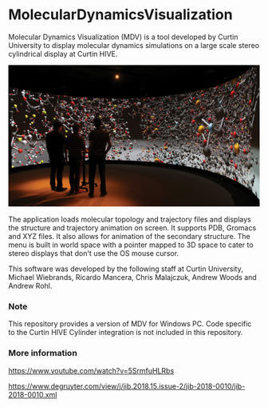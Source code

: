 # MolecularDynamicsVisualization

Molecular Dynamics Visualization (MDV) is a tool developed by Curtin University to display molecular dynamics simulations on a large scale stereo cylindrical display at Curtin HIVE.

![MDV on HIVE Cylinder Display](Docs/Images/MDVHIVECylinder.jpg)

The application loads molecular topology and trajectory files and displays the structure and trajectory animation on screen. It supports PDB, Gromacs and XYZ files. It also allows for animation of the secondary structure. The menu is built in world space with a pointer mapped to 3D space to cater to stereo displays that don't use the OS mouse cursor.

This software was developed by the following staff at Curtin University, Michael Wiebrands, Ricardo Mancera, Chris Malajczuk, Andrew  Woods and Andrew Rohl.

### Note

This repository provides a version of MDV for Windows PC. Code specific to the Curtin HIVE Cylinder integration is not included in this repository.

### More information

https://www.youtube.com/watch?v=5SrmfuHLRbs

https://www.degruyter.com/view/j/jib.2018.15.issue-2/jib-2018-0010/jib-2018-0010.xml
